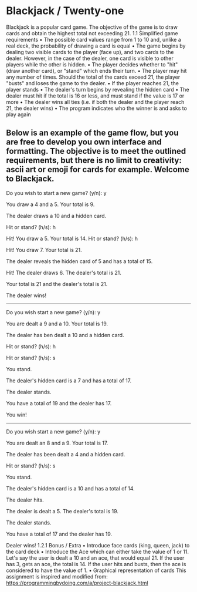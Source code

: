# Blackjack / Twenty-one


Blackjack is a popular card game. The objective of the game is to draw cards and obtain the highest total not exceeding 21.
1.1	Simplified game requirements
•	The possible card values range from 1 to 10 and, unlike a real deck, the probability of drawing a card is equal
•	The game begins by dealing two visible cards to the player (face up), and two cards to the dealer. However, in the case of the dealer, one card is visible to other players while the other is hidden.
•	The player decides whether to "hit" (draw another card), or "stand" which ends their turn.
•	The player may hit any number of times. Should the total of the cards exceed 21, the player "busts" and loses the game to the dealer.
•	If the player reaches 21, the player stands
•	The dealer's turn begins by revealing the hidden card
•	The dealer must hit if the total is 16 or less, and must stand if the value is 17 or more
•	The dealer wins all ties (i.e. if both the dealer and the player reach 21, the dealer wins)
•	The program indicates who the winner is and asks to play again

Below is an example of the game flow, but you are free to develop you own interface and formatting. The objective is to meet the outlined requirements, but there is no limit to creativity: ascii art or emoji for cards for example.
Welcome to Blackjack.
------------------------------------------------------------------

Do you wish to start a new game? (y/n):  y

You draw a 4 and a 5. Your total is 9. 

The dealer draws a 10 and a hidden card.

Hit or stand? (h/s): h

Hit! You draw a 5. Your total is 14. Hit or stand? (h/s): h

Hit! You draw 7. Your total is 21.

The dealer reveals the hidden card of 5 and has a total of 15.

Hit! The dealer draws 6. The dealer's total is 21.

Your total is 21 and the dealer's total is 21.

The dealer wins!

------------------------------------------------------------------

Do you wish start a new game? (y/n): y

You are dealt a 9 and a 10. Your total is 19.

The dealer has ben dealt a 10 and a hidden card.

Hit or stand? (h/s): h

Hit or stand? (h/s): s

You stand.

The dealer's hidden card is a 7 and has a total of 17.

The dealer stands.

You have a total of 19 and the dealer has 17.

You win!

------------------------------------------------------------------

Do you wish start a new game? (y/n): y

You are dealt an 8 and a 9. Your total is 17.

The dealer has been dealt a 4 and a hidden card.

Hit or stand? (h/s): s

You stand.

The dealer's hidden card is a 10 and has a total of 14.

The dealer hits.

The dealer is dealt a 5. The dealer's total is 19.

The dealer stands.

You have a total of 17 and the dealer has 19.

Dealer wins!
1.2.1	Bonus / Extra
•	Introduce face cards (king, queen, jack) to the card deck
•	Introduce the Ace which can either take the value of 1 or 11. Let's say the user is dealt a 10 and an ace, that would equal 21. If the user has 3, gets an ace, the total is 14. If the user hits and busts, then the ace is considered to have the value of 1.
•	Graphical representation of cards
This assignment is inspired and modified from:
https://programmingbydoing.com/a/project-blackjack.html

